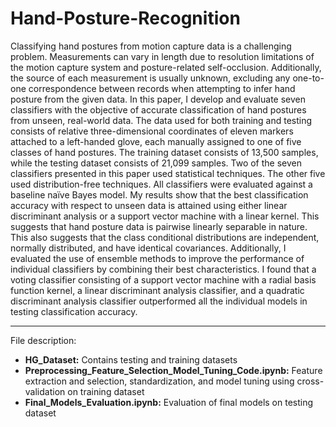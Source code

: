 # Hand-Posture-Recognition
Classifying hand postures from motion capture data is a challenging problem. Measurements can vary in length due to resolution limitations of the motion capture system and posture-related self-occlusion. Additionally, the source of each measurement is usually unknown, excluding any one-to-one correspondence between records when attempting to infer hand posture from the given data. In this paper, I develop and evaluate seven classifiers with the objective of accurate classification of hand postures from unseen, real-world data. The data used for both training and testing consists of relative three-dimensional coordinates of eleven markers attached to a left-handed glove, each manually assigned to one of five classes of hand postures. The training dataset consists of 13,500 samples, while the testing dataset consists of 21,099 samples. Two of the seven classifiers presented in this paper used statistical techniques. The other five used distribution-free techniques. All classifiers were evaluated against a baseline naïve Bayes model. My results show that the best classification accuracy with respect to unseen data is attained using either linear discriminant analysis or a support vector machine with a linear kernel. This suggests that hand posture data is pairwise linearly separable in nature. This also suggests that the class conditional distributions are independent, normally distributed, and have identical covariances. Additionally, I evaluated the use of ensemble methods to improve the performance of individual classifiers by combining their best characteristics. I found that a voting classifier consisting of a support vector machine with a radial basis function kernel, a linear discriminant analysis classifier, and a quadratic discriminant analysis classifier outperformed all the individual models in testing classification accuracy.

---
File description:
- **HG_Dataset:** Contains testing and training datasets
- **Preprocessing_Feature_Selection_Model_Tuning_Code.ipynb:** Feature extraction and selection, standardization, and model tuning using cross-validation on training dataset
- **Final_Models_Evaluation.ipynb:** Evaluation of final models on testing dataset
